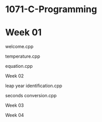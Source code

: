 # 1071-C-Programming

# Week 01

welcome.cpp

temperature.cpp

equation.cpp


Week 02

leap year identification.cpp

seconds conversion.cpp

Week 03


Week 04
<!--stackedit_data:
eyJoaXN0b3J5IjpbMTAyOTM3OTQ3MF19
-->